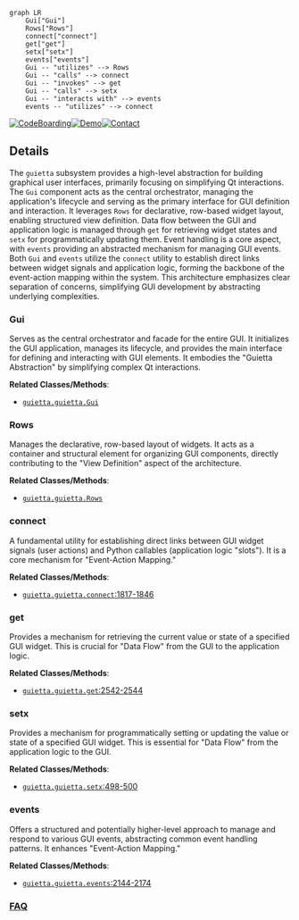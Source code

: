 ```mermaid
graph LR
    Gui["Gui"]
    Rows["Rows"]
    connect["connect"]
    get["get"]
    setx["setx"]
    events["events"]
    Gui -- "utilizes" --> Rows
    Gui -- "calls" --> connect
    Gui -- "invokes" --> get
    Gui -- "calls" --> setx
    Gui -- "interacts with" --> events
    events -- "utilizes" --> connect
```

[![CodeBoarding](https://img.shields.io/badge/Generated%20by-CodeBoarding-9cf?style=flat-square)](https://github.com/CodeBoarding/GeneratedOnBoardings)[![Demo](https://img.shields.io/badge/Try%20our-Demo-blue?style=flat-square)](https://www.codeboarding.org/demo)[![Contact](https://img.shields.io/badge/Contact%20us%20-%20contact@codeboarding.org-lightgrey?style=flat-square)](mailto:contact@codeboarding.org)

## Details

The `guietta` subsystem provides a high-level abstraction for building graphical user interfaces, primarily focusing on simplifying Qt interactions. The `Gui` component acts as the central orchestrator, managing the application's lifecycle and serving as the primary interface for GUI definition and interaction. It leverages `Rows` for declarative, row-based widget layout, enabling structured view definition. Data flow between the GUI and application logic is managed through `get` for retrieving widget states and `setx` for programmatically updating them. Event handling is a core aspect, with `events` providing an abstracted mechanism for managing GUI events. Both `Gui` and `events` utilize the `connect` utility to establish direct links between widget signals and application logic, forming the backbone of the event-action mapping within the system. This architecture emphasizes clear separation of concerns, simplifying GUI development by abstracting underlying complexities.

### Gui
Serves as the central orchestrator and facade for the entire GUI. It initializes the GUI application, manages its lifecycle, and provides the main interface for defining and interacting with GUI elements. It embodies the "Guietta Abstraction" by simplifying complex Qt interactions.


**Related Classes/Methods**:

- <a href="https://github.com/alfiopuglisi/guietta/blob/master/guietta/guietta.py" target="_blank" rel="noopener noreferrer">`guietta.guietta.Gui`</a>


### Rows
Manages the declarative, row-based layout of widgets. It acts as a container and structural element for organizing GUI components, directly contributing to the "View Definition" aspect of the architecture.


**Related Classes/Methods**:

- <a href="https://github.com/alfiopuglisi/guietta/blob/master/guietta/guietta.py" target="_blank" rel="noopener noreferrer">`guietta.guietta.Rows`</a>


### connect
A fundamental utility for establishing direct links between GUI widget signals (user actions) and Python callables (application logic "slots"). It is a core mechanism for "Event-Action Mapping."


**Related Classes/Methods**:

- <a href="https://github.com/alfiopuglisi/guietta/blob/master/guietta/guietta.py#L1817-L1846" target="_blank" rel="noopener noreferrer">`guietta.guietta.connect`:1817-1846</a>


### get
Provides a mechanism for retrieving the current value or state of a specified GUI widget. This is crucial for "Data Flow" from the GUI to the application logic.


**Related Classes/Methods**:

- <a href="https://github.com/alfiopuglisi/guietta/blob/master/guietta/guietta.py#L2542-L2544" target="_blank" rel="noopener noreferrer">`guietta.guietta.get`:2542-2544</a>


### setx
Provides a mechanism for programmatically setting or updating the value or state of a specified GUI widget. This is essential for "Data Flow" from the application logic to the GUI.


**Related Classes/Methods**:

- <a href="https://github.com/alfiopuglisi/guietta/blob/master/guietta/guietta.py#L498-L500" target="_blank" rel="noopener noreferrer">`guietta.guietta.setx`:498-500</a>


### events
Offers a structured and potentially higher-level approach to manage and respond to various GUI events, abstracting common event handling patterns. It enhances "Event-Action Mapping."


**Related Classes/Methods**:

- <a href="https://github.com/alfiopuglisi/guietta/blob/master/guietta/guietta.py#L2144-L2174" target="_blank" rel="noopener noreferrer">`guietta.guietta.events`:2144-2174</a>




### [FAQ](https://github.com/CodeBoarding/GeneratedOnBoardings/tree/main?tab=readme-ov-file#faq)